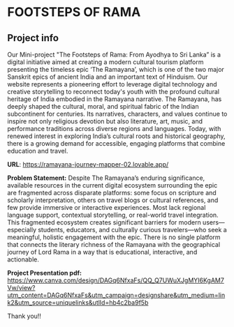 # FOOTSTEPS OF RAMA

## Project info
Our Mini-project "The Footsteps of Rama: From Ayodhya to Sri Lanka” is a digital initiative aimed at creating a modern cultural tourism platform presenting the timeless epic ‘The Ramayana’, which is one of the two major Sanskrit epics of ancient India and an important text of Hinduism. Our website represents a pioneering effort to leverage digital technology and creative storytelling to reconnect today's youth with the profound cultural heritage of India embodied in the Ramayana narrative. 
The Ramayana, has deeply shaped the cultural, moral, and spiritual fabric of the Indian subcontinent for centuries. Its narratives, characters, and values continue to inspire not only religious devotion but also literature, art, music, and performance traditions across diverse regions and languages. Today, with renewed interest in exploring India’s cultural roots and historical geography, there is a growing demand for accessible, engaging platforms that combine education and travel.

**URL**: https://ramayana-journey-mapper-02.lovable.app/

**Problem Statement:**
Despite The Ramayana’s enduring significance, available resources in the current digital ecosystem surrounding the epic are fragmented across disparate platforms: some focus on scripture and scholarly interpretation, others on travel blogs or cultural references, and few provide immersive or interactive experiences. Most lack regional language support, contextual storytelling, or real-world travel integration.
This fragmented ecosystem creates significant barriers for modern users—especially students, educators, and culturally curious travelers—who seek a meaningful, holistic engagement with the epic. There is no single platform that connects the literary richness of the Ramayana with the geographical journey of Lord Rama in a way that is educational, interactive, and actionable.

**Project Presentation pdf:** https://www.canva.com/design/DAGq6NfxaFs/QQ_Q7UWuXJgMYI6KgAM7Vw/view?utm_content=DAGq6NfxaFs&utm_campaign=designshare&utm_medium=link2&utm_source=uniquelinks&utlId=hb4c2ba9f5b

Thank you!!
